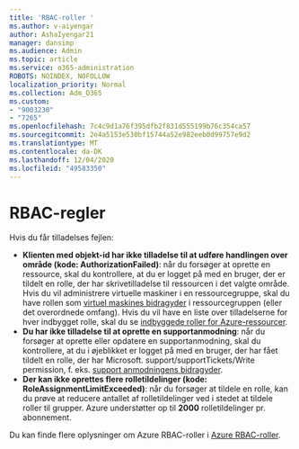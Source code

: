 ```yaml
---
title: 'RBAC-roller '
ms.author: v-aiyengar
author: AshaIyengar21
manager: dansimp
ms.audience: Admin
ms.topic: article
ms.service: o365-administration
ROBOTS: NOINDEX, NOFOLLOW
localization_priority: Normal
ms.collection: Adm_O365
ms.custom:
- "9003230"
- "7265"
ms.openlocfilehash: 7c4c9d1a76f395dfb2f831d555199b76c354ca57
ms.sourcegitcommit: 2e4a5153e530bf15744a52e982eeb0d99757e9d2
ms.translationtype: MT
ms.contentlocale: da-DK
ms.lasthandoff: 12/04/2020
ms.locfileid: "49583350"
---
```

# <a name="rbac-rules"></a>RBAC-regler

Hvis du får tilladelses fejlen: 

- **Klienten med objekt-id har ikke tilladelse til at udføre handlingen over område (kode: AuthorizationFailed)**: når du forsøger at oprette en ressource, skal du kontrollere, at du er logget på med en bruger, der er tildelt en rolle, der har skrivetilladelse til ressourcen i det valgte område. Hvis du vil administrere virtuelle maskiner i en ressourcegruppe, skal du have rollen som [virtuel maskines bidragyder](https://docs.microsoft.com/azure/role-based-access-control/built-in-roles?WT.mc_id=Portal-Microsoft_Azure_Support#virtual-machine-contributor) i ressourcegruppen (eller det overordnede omfang). Hvis du vil have en liste over tilladelserne for hver indbygget rolle, skal du se [indbyggede roller for Azure-ressourcer](https://docs.microsoft.com/azure/role-based-access-control/built-in-roles?WT.mc_id=Portal-Microsoft_Azure_Support).
- **Du har ikke tilladelse til at oprette en supportanmodning**: når du forsøger at oprette eller opdatere en supportanmodning, skal du kontrollere, at du i øjeblikket er logget på med en bruger, der har fået tildelt en rolle, der har Microsoft. support/supportTickets/Write permission, f. eks. [support anmodningens bidragyder](https://docs.microsoft.com/azure/role-based-access-control/built-in-roles?WT.mc_id=Portal-Microsoft_Azure_Support#support-request-contributor).
- **Der kan ikke oprettes flere rolletildelinger (kode: RoleAssignmentLimitExceeded)**: når du forsøger at tildele en rolle, kan du prøve at reducere antallet af rolletildelinger ved i stedet at tildele roller til grupper. Azure understøtter op til **2000** rolletildelinger pr. abonnement.

Du kan finde flere oplysninger om Azure RBAC-roller i [Azure RBAC-roller](https://docs.microsoft.com/azure/role-based-access-control/role-assignments-portal?WT.mc_id=Portal-Microsoft_Azure_Support).
